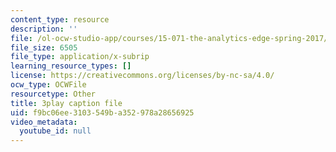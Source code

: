 ```yaml
---
content_type: resource
description: ''
file: /ol-ocw-studio-app/courses/15-071-the-analytics-edge-spring-2017/f9bc06ee3103549ba352978a28656925_jcvxkX2V-SM.vtt
file_size: 6505
file_type: application/x-subrip
learning_resource_types: []
license: https://creativecommons.org/licenses/by-nc-sa/4.0/
ocw_type: OCWFile
resourcetype: Other
title: 3play caption file
uid: f9bc06ee-3103-549b-a352-978a28656925
video_metadata:
  youtube_id: null
---
```

